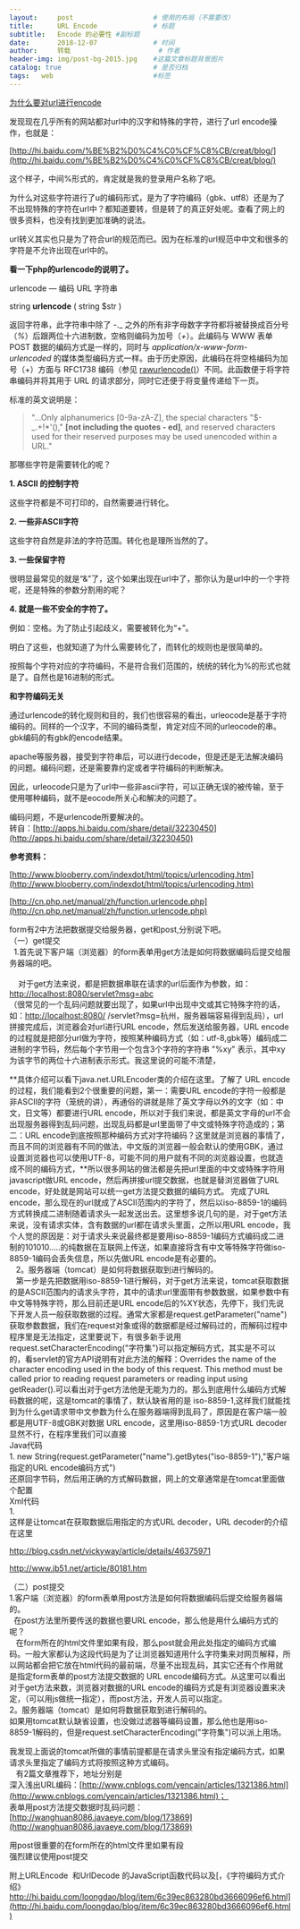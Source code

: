 ```yaml
---
layout:     post   				    # 使用的布局（不需要改）
title:      URL Encode 				# 标题 
subtitle:   Encode 的必要性 #副标题
date:       2018-12-07 				# 时间
author:     转载 						# 作者
header-img: img/post-bg-2015.jpg 	#这篇文章标题背景图片
catalog: true 						# 是否归档
tags:	web							#标签
---
```

[为什么要对url进行encode](http://www.blogjava.net/donghang73/archive/2011/08/10/356208.html)

发现现在几乎所有的网站都对url中的汉字和特殊的字符，进行了url encode操作，也就是：

[http://hi.baidu.com/%BE%B2%D0%C4%C0%CF%C8%CB/creat/blog/](http://hi.baidu.com/%BE%B2%D0%C4%C0%CF%C8%CB/creat/blog/)

这个样子，中间%形式的，肯定就是我的登录用户名称了吧。

为什么对这些字符进行了u的编码形式，是为了字符编码（gbk、utf8）还是为了不出现特殊的字符在url中？都知道要转，但是转了的真正好处呢。查看了网上的很多资料，也没有找到更加准确的说法。

url转义其实也只是为了符合url的规范而已。因为在标准的url规范中中文和很多的字符是不允许出现在url中的。

**看一下php的urlencode的说明了。**

urlencode — 编码 URL 字符串

<div u"="">

string **urlencode** ( string $str )

返回字符串，此字符串中除了 _-_._ 之外的所有非字母数字字符都将被替换成百分号（_%_）后跟两位十六进制数，空格则编码为加号（_+_）。此编码与 WWW 表单 POST 数据的编码方式是一样的，同时与 _application/x-www-form-urlencoded_ 的媒体类型编码方式一样。由于历史原因，此编码在将空格编码为加号（+）方面与 RFC1738 编码（参见 [rawurlencode()](http://cn.php.net/manual/zh/function.rawurlencode.php)）不同。此函数便于将字符串编码并将其用于 URL 的请求部分，同时它还便于将变量传递给下一页。

标准的英文说明是：

> "...Only alphanumerics \[0-9a-zA-Z\], the special characters "$-_.+!*'()," **\[not including the quotes - ed\]**, and reserved characters used for their reserved purposes may be used unencoded within a URL."

那哪些字符是需要转化的呢？

**1\. ASCII 的控制字符**

这些字符都是不可打印的，自然需要进行转化。

**2\. 一些非ASCII字符**

这些字符自然是非法的字符范围。转化也是理所当然的了。

**3\. 一些保留字符**

很明显最常见的就是“&”了，这个如果出现在url中了，那你认为是url中的一个字符呢，还是特殊的参数分割用的呢？

**4\. 就是一些不安全的字符了。**

例如：空格。为了防止引起歧义，需要被转化为“+”。

明白了这些，也就知道了为什么需要转化了，而转化的规则也是很简单的。

按照每个字符对应的字符编码，不是符合我们范围的，统统的转化为%的形式也就是了。自然也是16进制的形式。

**和字符编码无关**

通过urlencode的转化规则和目的，我们也很容易的看出，urleocode是基于字符编码的。同样的一个汉字，不同的编码类型，肯定对应不同的urleocode的串。gbk编码的有gbk的encode结果。

apache等服务器，接受到字符串后，可以进行decode，但是还是无法解决编码的问题。编码问题，还是需要靠约定或者字符编码的判断解决。

因此，urleocode只是为了url中一些非ascii字符，可以正确无误的被传输，至于使用哪种编码，就不是eocode所关心和解决的问题了。

编码问题，不是urlencode所要解决的。  
转自：[http://apps.hi.baidu.com/share/detail/32230450](http://apps.hi.baidu.com/share/detail/32230450)

**参考资料：**

[http://www.blooberry.com/indexdot/html/topics/urlencoding.htm](http://www.blooberry.com/indexdot/html/topics/urlencoding.htm)

[http://cn.php.net/manual/zh/function.urlencode.php](http://cn.php.net/manual/zh/function.urlencode.php)

  

  

form有2中方法把数据提交给服务器，get和post,分别说下吧。   
（一）get提交   
  1.首先说下客户端（浏览器）的form表单用get方法是如何将数据编码后提交给服务器端的吧。   
    
    对于get方法来说，都是把数据串联在请求的url后面作为参数，如：[http://localhost:8080/servlet?msg=abc](http://localhost:8080/servlet?msg=abc)   
（很常见的一个乱码问题就要出现了，如果url中出现中文或其它特殊字符的话，如：[http://localhost:8080/](http://localhost:8080/) /servlet?msg=杭州，服务器端容易得到乱码），url拼接完成后，浏览器会对url进行URL encode，然后发送给服务器，URL encode的过程就是把部分url做为字符，按照某种编码方式（如：utf-8,gbk等）编码成二进制的字节码，然后每个字节用一个包含3个字符的字符串 "%xy" 表示，其中xy为该字节的两位十六进制表示形式。我这里说的可能不清楚，

**具体介绍可以看下java.net.URLEncoder类的介绍在这里。了解了 URL encode的过程，我们能看到2个很重要的问题，第一：需要URL encode的字符一般都是非ASCII的字符（笼统的讲），再通俗的讲就是除了英文字母以外的文字（如：中文，日文等）都要进行URL encode，所以对于我们来说，都是英文字母的url不会出现服务器得到乱码问题，出现乱码都是url里面带了中文或特殊字符造成的；第二：URL encode到底按照那种编码方式对字符编码？这里就是浏览器的事情了，而且不同的浏览器有不同的做法，中文版的浏览器一般会默认的使用GBK，通过设置浏览器也可以使用UTF-8，可能不同的用户就有不同的浏览器设置，也就造成不同的编码方式，**所以很多网站的做法都是先把url里面的中文或特殊字符用 javascript做URL encode，然后再拼接url提交数据，也就是替浏览器做了URL encode，好处就是网站可以统一get方法提交数据的编码方式。 完成了URL encode，那么现在的url就成了ASCII范围内的字符了，然后以iso-8859-1的编码方式转换成二进制随着请求头一起发送出去。这里想多说几句的是，对于get方法来说，没有请求实体，含有数据的url都在请求头里面，之所以用URL encode，我个人觉的原因是：对于请求头来说最终都是要用iso-8859-1编码方式编码成二进制的101010.....的纯数据在互联网上传送，如果直接将含有中文等特殊字符做iso-8859-1编码会丢失信息，所以先做URL encode是有必要的。   
   2。服务器端（tomcat）是如何将数据获取到进行解码的。   
   第一步是先把数据用iso-8859-1进行解码，对于get方法来说，tomcat获取数据的是ASCII范围内的请求头字符，其中的请求url里面带有参数数据，如果参数中有中文等特殊字符，那么目前还是URL encode后的%XY状态，先停下，我们先说下开发人员一般获取数据的过程。通常大家都是request.getParameter("name")获取参数数据，我们在request对象或得的数据都是经过解码过的，而解码过程中程序里是无法指定，这里要说下，有很多新手说用 request.setCharacterEncoding("字符集")可以指定解码方式，其实是不可以的，看servlet的官方API说明有对此方法的解释：Overrides the name of the character encoding used in the body of this request. This method must be called prior to reading request parameters or reading input using getReader().可以看出对于get方法他是无能为力的。那么到底用什么编码方式解码数据的呢，这是tomcat的事情了，默认缺省用的是 iso-8859-1,这样我们就能找到为什么get请求带中文参数为什么在服务器端得到乱码了，原因是在客户端一般都是用UTF-8或GBK对数据 URL encode，这里用iso-8859-1方式URL decoder显然不行，在程序里我们可以直接   
Java代码   
1\. new String(request.getParameter("name").getBytes("iso-8859-1"),"客户端指定的URL encode编码方式")    
还原回字节码，然后用正确的方式解码数据，网上的文章通常是在tomcat里面做个配置   
Xml代码   
1\. <Connector port="8080" protocol="HTTP/1.1" maxThreads="150" connectionTimeout="20000" redirectPort="8443" URIEncoding="GBK"/>    
这样是让tomcat在获取数据后用指定的方式URL decoder，URL decoder的介绍在这里

http://blog.csdn.net/vickyway/article/details/46375971  

http://www.jb51.net/article/80181.htm  

（二）post提交   
1.客户端（浏览器）的form表单用post方法是如何将数据编码后提交给服务器端的。   
  在post方法里所要传送的数据也要URL encode，那么他是用什么编码方式的呢？   
   在form所在的html文件里如果有段<meta http-equiv="Content-Type" content="text/html; charset=字符集（GBK，utf-8等）"/>，那么post就会用此处指定的编码方式编码。一般大家都认为这段代码是为了让浏览器知道用什么字符集来对网页解释，所以网站都会把它放在html代码的最前端，尽量不出现乱码，其实它还有个作用就是指定form表单的post方法提交数据的 URL encode编码方式。从这里可以看出对于get方法来数，浏览器对数据的URL encode的编码方式是有浏览器设置来决定，（可以用js做统一指定），而post方法，开发人员可以指定。   
2。服务器端（tomcat）是如何将数据获取到进行解码的。   
如果用tomcat默认缺省设置，也没做过滤器等编码设置，那么他也是用iso-8859-1解码的，但是request.setCharacterEncoding("字符集")可以派上用场。

我发现上面说的tomcat所做的事情前提都是在请求头里没有指定编码方式，如果请求头里指定了编码方式将按照这种方式编码。   
   有2篇文章推荐下，地址分别是   
深入浅出URL编码：[http://www.cnblogs.com/yencain/articles/1321386.html](http://www.cnblogs.com/yencain/articles/1321386.html)；   
表单用post方法提交数据时乱码问题：[http://wanghuan8086.javaeye.com/blog/173869](http://wanghuan8086.javaeye.com/blog/173869)

用post很重要的在form所在的html文件里如果有段<meta http-equiv="Content-Type" content="text/html; charset=字符集（GBK，utf-8等）"/>   
强烈建议使用post提交

  

附上URLEncode  和UrlDecode 的JavaScript函数代码以及[，《字符编码方式介绍》http://hi.baidu.com/loongdao/blog/item/6c39ec863280bd3666096ef6.html](http://hi.baidu.com/loongdao/blog/item/6c39ec863280bd3666096ef6.html)

  

